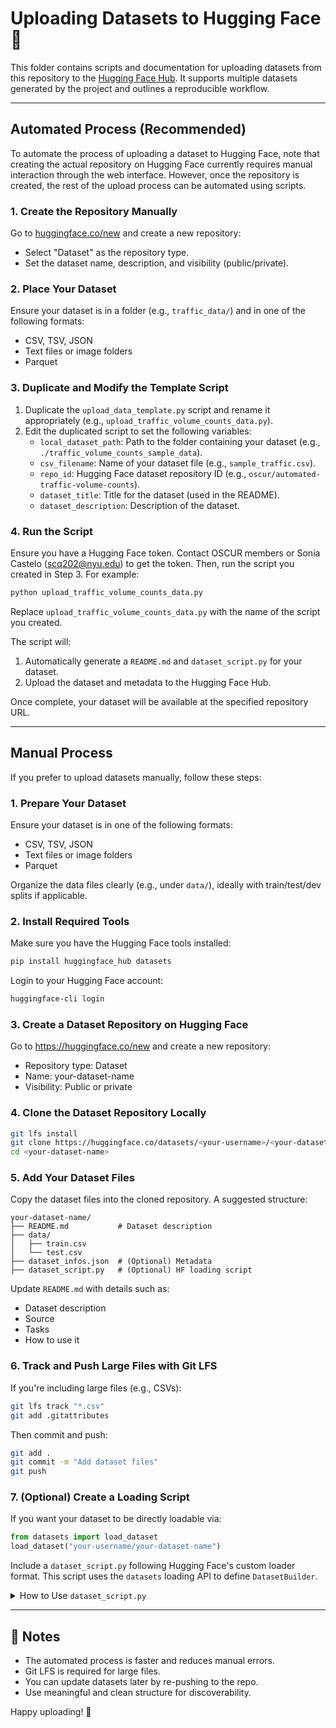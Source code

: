 # Uploading Datasets to Hugging Face 🤗

This folder contains scripts and documentation for uploading datasets from this repository to the [Hugging Face Hub](https://huggingface.co/datasets). It supports multiple datasets generated by the project and outlines a reproducible workflow.

---

## Automated Process (Recommended)

To automate the process of uploading a dataset to Hugging Face, note that creating the actual repository on Hugging Face currently requires manual interaction through the web interface. However, once the repository is created, the rest of the upload process can be automated using scripts.

### 1. Create the Repository Manually

Go to [huggingface.co/new](https://huggingface.co/new) and create a new repository:
- Select "Dataset" as the repository type.
- Set the dataset name, description, and visibility (public/private).

### 2. Place Your Dataset

Ensure your dataset is in a folder (e.g., `traffic_data/`) and in one of the following formats:
- CSV, TSV, JSON
- Text files or image folders
- Parquet

### 3. Duplicate and Modify the Template Script

1. Duplicate the `upload_data_template.py` script and rename it appropriately (e.g., `upload_traffic_volume_counts_data.py`).
2. Edit the duplicated script to set the following variables:
   - `local_dataset_path`: Path to the folder containing your dataset (e.g., `./traffic_volume_counts_sample_data`).
   - `csv_filename`: Name of your dataset file (e.g., `sample_traffic.csv`).
   - `repo_id`: Hugging Face dataset repository ID (e.g., `oscur/automated-traffic-volume-counts`).
   - `dataset_title`: Title for the dataset (used in the README).
   - `dataset_description`: Description of the dataset.

### 4. Run the Script

Ensure you have a Hugging Face token. Contact OSCUR members or Sonia Castelo (scq202@nyu.edu) to get the token. Then, run the script you created in Step 3. For example:

```bash
python upload_traffic_volume_counts_data.py
```

Replace `upload_traffic_volume_counts_data.py` with the name of the script you created.

The script will:
1. Automatically generate a `README.md` and `dataset_script.py` for your dataset.
2. Upload the dataset and metadata to the Hugging Face Hub.

Once complete, your dataset will be available at the specified repository URL.

---

## Manual Process

If you prefer to upload datasets manually, follow these steps:

### 1. Prepare Your Dataset

Ensure your dataset is in one of the following formats:
- CSV, TSV, JSON
- Text files or image folders
- Parquet

Organize the data files clearly (e.g., under `data/`), ideally with train/test/dev splits if applicable.

### 2. Install Required Tools

Make sure you have the Hugging Face tools installed:

```bash
pip install huggingface_hub datasets
```

Login to your Hugging Face account:

```bash
huggingface-cli login
```

### 3. Create a Dataset Repository on Hugging Face

Go to https://huggingface.co/new and create a new repository:
- Repository type: Dataset
- Name: your-dataset-name
- Visibility: Public or private

### 4. Clone the Dataset Repository Locally

```bash
git lfs install
git clone https://huggingface.co/datasets/<your-username>/<your-dataset-name>
cd <your-dataset-name>
```

### 5. Add Your Dataset Files

Copy the dataset files into the cloned repository. A suggested structure:

```
your-dataset-name/
├── README.md           # Dataset description
├── data/
│   ├── train.csv
│   └── test.csv
├── dataset_infos.json  # (Optional) Metadata
├── dataset_script.py   # (Optional) HF loading script
```

Update `README.md` with details such as:
- Dataset description
- Source
- Tasks
- How to use it

### 6. Track and Push Large Files with Git LFS

If you're including large files (e.g., CSVs):

```bash
git lfs track "*.csv"
git add .gitattributes
```

Then commit and push:

```bash
git add .
git commit -m "Add dataset files"
git push
```

### 7. (Optional) Create a Loading Script

If you want your dataset to be directly loadable via:

```python
from datasets import load_dataset
load_dataset("your-username/your-dataset-name")
```

Include a `dataset_script.py` following Hugging Face's custom loader format. This script uses the `datasets` loading API to define `DatasetBuilder`.

<details>
<summary>
   How to Use <code>dataset_script.py</code>
</summary>

>
> - Place this script alongside your data/train.csv, data/test.csv, etc.
> - Push it to your Hugging Face dataset repo.
> - Then test it:
>    ```bash
>     from datasets import load_dataset
>     dataset = load_dataset("your-username/your-dataset-name")
>    ```
</details>

---

## 📌 Notes
- The automated process is faster and reduces manual errors.
- Git LFS is required for large files.
- You can update datasets later by re-pushing to the repo.
- Use meaningful and clean structure for discoverability.

Happy uploading! 🚀
